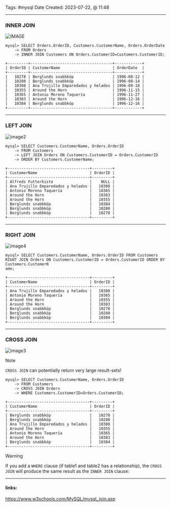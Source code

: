 
Tags: #mysql 
Date Created:  2023-07-22, @ 11:48

------------------------------------------
### INNER JOIN
![IMAGE](https://www.w3schools.com/MySQL/img_innerjoin.gif)


```MySQL
mysql> SELECT Orders.OrderID, Customers.CustomerName, Orders.OrderDate
    -> FROM Orders
    -> INNER JOIN Customers ON Orders.CustomerID=Customers.CustomerID;
```

```Output
+---------+------------------------------------+------------+
| OrderID | CustomerName                       | OrderDate  |
+---------+------------------------------------+------------+
|   10278 | Berglunds snabbköp                 | 1996-08-12 |
|   10280 | Berglunds snabbköp                 | 1996-08-14 |
|   10308 | Ana Trujillo Emparedados y helados | 1996-09-18 |
|   10355 | Around the Horn                    | 1996-11-15 |
|   10365 | Antonio Moreno Taquería            | 1996-11-27 |
|   10383 | Around the Horn                    | 1996-12-16 |
|   10384 | Berglunds snabbköp                 | 1996-12-16 |
+---------+------------------------------------+------------+

```

---------
### LEFT JOIN
![image2](https://www.w3schools.com/MySQL/img_leftjoin.gif)
```MySQL
mysql> SELECT Customers.CustomerName, Orders.OrderID
    -> FROM Customers
    -> LEFT JOIN Orders ON Customers.CustomerID = Orders.CustomerID
    -> ORDER BY Customers.CustomerName;
```

```Output
+------------------------------------+---------+
| CustomerName                       | OrderID |
+------------------------------------+---------+
| Alfreds Futterkiste                |    NULL |
| Ana Trujillo Emparedados y helados |   10308 |
| Antonio Moreno Taquería            |   10365 |
| Around the Horn                    |   10383 |
| Around the Horn                    |   10355 |
| Berglunds snabbköp                 |   10384 |
| Berglunds snabbköp                 |   10280 |
| Berglunds snabbköp                 |   10278 |
+------------------------------------+---------+
```

-----
### RIGHT JOIN
![image4](https://www.w3schools.com/MySQL/img_rightjoin.gif)

```MySQL
mysql> SELECT Customers.CustomerName, Orders.OrderID FROM Customers RIGHT JOIN Orders ON Customers.CustomerID = Orders.CustomerID ORDER BY Customers.CustomerN
ame;
```

```Output
+------------------------------------+---------+
| CustomerName                       | OrderID |
+------------------------------------+---------+
| Ana Trujillo Emparedados y helados |   10308 |
| Antonio Moreno Taquería            |   10365 |
| Around the Horn                    |   10355 |
| Around the Horn                    |   10383 |
| Berglunds snabbköp                 |   10278 |
| Berglunds snabbköp                 |   10280 |
| Berglunds snabbköp                 |   10384 |
+------------------------------------+---------+
```

----------
### CROSS JOIN

![image3](https://www.w3schools.com/MySQL/img_crossjoin.png)

>[!note]
>`CROSS JOIN` can potentially return very large result-sets!

```MySQL
mysql> SELECT Customers.CustomerName, Orders.OrderID
    -> FROM Customers
    -> CROSS JOIN Orders
    -> WHERE Customers.CustomerID=Orders.CustomerID;
```

```Output
+------------------------------------+---------+
| CustomerName                       | OrderID |
+------------------------------------+---------+
| Berglunds snabbköp                 |   10278 |
| Berglunds snabbköp                 |   10280 |
| Ana Trujillo Emparedados y helados |   10308 |
| Around the Horn                    |   10355 |
| Antonio Moreno Taquería            |   10365 |
| Around the Horn                    |   10383 |
| Berglunds snabbköp                 |   10384 |
+------------------------------------+---------+
```

>[!warning]
> If you add a `WHERE` clause (if table1 and table2 has a relationship), the `CROSS JOIN` will produce the same result as the `INNER JOIN` clause:

---------------------
#### links:
https://www.w3schools.com/MySQL/mysql_join.asp 
